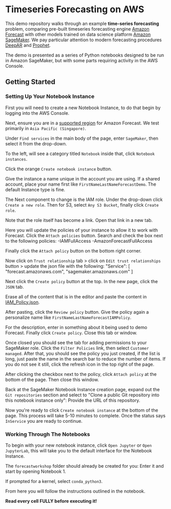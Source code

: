 # Timeseries Forecasting on AWS

This demo repository walks through an example **time-series forecasting** problem, comparing pre-built timeseries forecasting engine [Amazon Forecast](https://aws.amazon.com/forecast/) with other models trained on data science platform [Amazon SageMaker](https://aws.amazon.com/sagemaker/). We pay particular attention to modern forecasting procedures [DeepAR](https://arxiv.org/abs/1704.04110) and [Prophet](https://peerj.com/preprints/3190.pdf).

The demo is presented as a series of Python notebooks designed to be run in Amazon SageMaker, but with some parts requiring activity in the AWS Console.

## Getting Started

### Setting Up Your Notebook Instance

First you will need to create a new Notebook Instance, to do that begin by logging into the AWS Console.

Next, ensure you are in a [supported region](https://aws.amazon.com/about-aws/global-infrastructure/regional-product-services/) for Amazon Forecast. We test primarily in `Asia Pacific (Singapore)`.

Under `Find services` in the main body of the page, enter `SageMaker`, then select it from the drop-down.

To the left, will see a category titled `Notebook` inside that, click `Notebook instances`.

Click the orange `Create notebook instance` button.

Give the instance a name unique in the account you are using. If a shared account, place your name first like `FirstNameLastNameForecastDemo`. The default Instance type is fine.

The Next component to change is the IAM role. Under the drop-down click `Create a new role`. Then for S3, select `Any S3 Bucket`, finally click `Create role`.

Note that the role itself has become a link. Open that link in a new tab.

Here you will update the policies of your instance to allow it to work with Forecast. Click the `Attach policies` button.
Search and check the box next to the following policies:
-IAMFullAccess
-AmazonForecastFullAccess

Finally click the `Attach policy` button on the bottom right corner.


Now click on `Trust relationship` tab > click on `Edit trust relationships` button > update the json file with the following:
        "Service": [
          "forecast.amazonaws.com",
          "sagemaker.amazonaws.com"
        ]
        
Next click the `Create policy` button at the top. In the new page, click the `JSON` tab.

Erase all of the content that is in the editor and paste the content in [IAM_Policy.json](IAM_Policy.json).

After pasting, click the `Review policy` button. Give the policy again a personalize name like `FirstNameLastNameForecastIAMPolicy`.

For the description, enter in something about it being used to demo Forecast. Finally click `Create policy`. Close this tab or window.

Once closed you should see the tab for adding permissions to your SageMaker role. Click the `Filter Policies` link, then select
`Customer managed`. After that, you should see the policy you just created, if the list is long, just paste the name in the search bar to reduce the number
of items. If you do not see it still, click the refresh icon in the top right of the page.

After clicking the checkbox next to the policy, click `Attach policy` at the bottom of the page. Then close this window.

Back at the SageMaker Notebook Instance creation page, expand out the `Git repositories` section and select to "Clone a public Git repository into this notebook instance only": Provide the URL of this repository.

Now you're ready to click `Create notebook instance` at the bottom of the page. This process will take 5-10 minutes to complete. Once the status says `InService` you are ready to continue.

### Working Through The Notebooks

To begin with your new notebook instance, click `Open Jupyter` or `Open JupyterLab`, this will take you to the default interface for the Notebook Instance.

The `forecastworkshop` folder should already be created for you: Enter it and start by opening Notebook 1.

If prompted for a kernel, select `conda_python3`.

From here you will follow the instructions outlined in the notebook. 

**Read every cell FULLY before executing it!**
